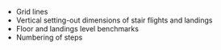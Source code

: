 - Grid lines
- Vertical setting-out dimensions of stair flights and landings
- Floor and landings level benchmarks
- Numbering of steps